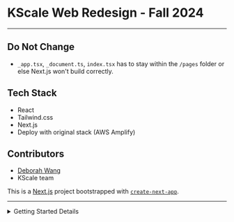 # KScale Web Redesign - Fall 2024

---

## Do Not Change
- `_app.tsx`, `_document.ts`, `index.tsx` has to stay within the `/pages` folder or else Next.js won't build correctly.

## Tech Stack
- React
- Tailwind.css
- Next.js
- Deploy with original stack (AWS Amplify)

## Contributors
- [Deborah Wang](https://github.com/mrpthemrp)
- KScale team

This is a [Next.js](https://nextjs.org) project bootstrapped with [`create-next-app`](https://nextjs.org/docs/app/api-reference/cli/create-next-app).

---

<details>
    <summary>Getting Started Details</summary>
        First, run the development server:
        
        npm run dev
        # or
        yarn dev
        # or
        pnpm dev
        # or
        bun dev
        
        Open [http://localhost:3000](http://localhost:3000) with your browser to see the result.
        
        You can start editing the page by modifying `app/index.tsx`. The page auto-updates as you edit the file.
        
        This project uses [`next/font`](https://nextjs.org/docs/app/building-your-application/optimizing/fonts) to automatically optimize and load [Geist](https://vercel.com/font), a new font family for Vercel.
        
        ## Learn More
        
        To learn more about Next.js, take a look at the following resources:
        
        - [Next.js Documentation](https://nextjs.org/docs) - learn about Next.js features and API.
          - [Learn Next.js](https://nextjs.org/learn) - an interactive Next.js tutorial.
        
        You can check out [the Next.js GitHub repository](https://github.com/vercel/next.js) - your feedback and contributions are welcome!
        
        ## Deploy on Vercel
        
        The easiest way to deploy your Next.js app is to use the [Vercel Platform](https://vercel.com/new?utm_medium=default-template&filter=next.js&utm_source=create-next-app&utm_campaign=create-next-app-readme) from the creators of Next.js.
        
        Check out our [Next.js deployment documentation](https://nextjs.org/docs/app/building-your-application/deploying) for more details.
</details>

